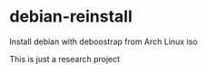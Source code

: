 debian-reinstall
================

Install debian with deboostrap from Arch Linux iso

This is just a research project
